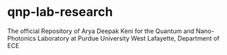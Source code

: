 # qnp-lab-research
The official Repository of Arya Deepak Keni for the Quantum and Nano-Photonics Laboratory at Purdue University West Lafayette, Department of ECE
